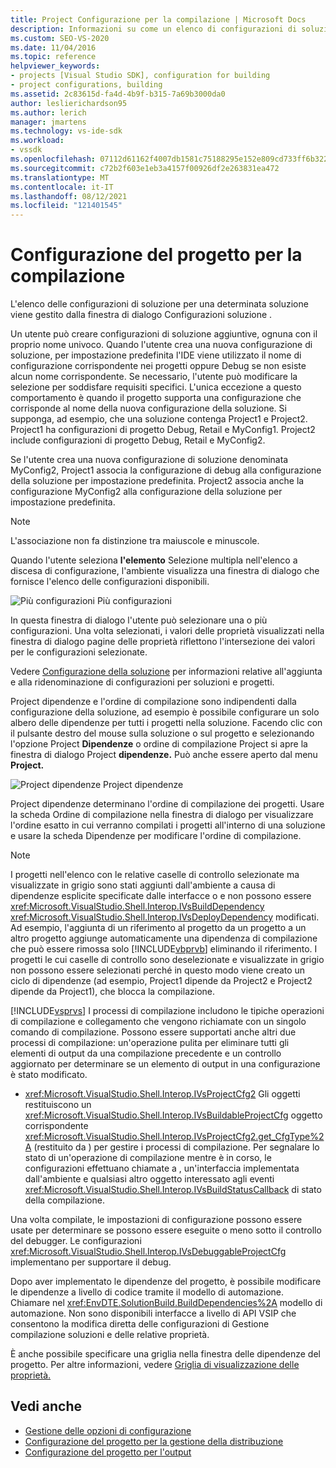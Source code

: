 ```yaml
---
title: Project Configurazione per la compilazione | Microsoft Docs
description: Informazioni su come un elenco di configurazioni di soluzione per una determinata soluzione viene gestito dalla finestra di dialogo Configurazioni soluzione in un nuovo tipo di progetto.
ms.custom: SEO-VS-2020
ms.date: 11/04/2016
ms.topic: reference
helpviewer_keywords:
- projects [Visual Studio SDK], configuration for building
- project configurations, building
ms.assetid: 2c83615d-fa4d-4b9f-b315-7a69b3000da0
author: leslierichardson95
ms.author: lerich
manager: jmartens
ms.technology: vs-ide-sdk
ms.workload:
- vssdk
ms.openlocfilehash: 07112d61162f4007db1581c75188295e152e809cd733ff6b3220c5ed1ca742b3
ms.sourcegitcommit: c72b2f603e1eb3a4157f00926df2e263831ea472
ms.translationtype: MT
ms.contentlocale: it-IT
ms.lasthandoff: 08/12/2021
ms.locfileid: "121401545"
---
```

# <a name="project-configuration-for-building"></a>Configurazione del progetto per la compilazione
L'elenco delle configurazioni di soluzione per una determinata soluzione viene gestito dalla finestra di dialogo Configurazioni soluzione .

 Un utente può creare configurazioni di soluzione aggiuntive, ognuna con il proprio nome univoco. Quando l'utente crea una nuova configurazione di soluzione, per impostazione predefinita l'IDE viene utilizzato il nome di configurazione corrispondente nei progetti oppure Debug se non esiste alcun nome corrispondente. Se necessario, l'utente può modificare la selezione per soddisfare requisiti specifici. L'unica eccezione a questo comportamento è quando il progetto supporta una configurazione che corrisponde al nome della nuova configurazione della soluzione. Si supponga, ad esempio, che una soluzione contenga Project1 e Project2. Project1 ha configurazioni di progetto Debug, Retail e MyConfig1. Project2 include configurazioni di progetto Debug, Retail e MyConfig2.

 Se l'utente crea una nuova configurazione di soluzione denominata MyConfig2, Project1 associa la configurazione di debug alla configurazione della soluzione per impostazione predefinita. Project2 associa anche la configurazione MyConfig2 alla configurazione della soluzione per impostazione predefinita.

> [!NOTE]
> L'associazione non fa distinzione tra maiuscole e minuscole.

 Quando l'utente seleziona **l'elemento** Selezione multipla nell'elenco a discesa di configurazione, l'ambiente visualizza una finestra di dialogo che fornisce l'elenco delle configurazioni disponibili.

 ![Più configurazioni](../../extensibility/internals/media/vsmultiplecfgs.gif "vsMultipleCfgs") Più configurazioni

 In questa finestra di dialogo l'utente può selezionare una o più configurazioni. Una volta selezionati, i valori delle proprietà visualizzati nella finestra di dialogo pagine delle proprietà riflettono l'intersezione dei valori per le configurazioni selezionate.

 Vedere [Configurazione della soluzione](../../extensibility/internals/solution-configuration.md) per informazioni relative all'aggiunta e alla ridenominazione di configurazioni per soluzioni e progetti.

 Project dipendenze e l'ordine di compilazione sono indipendenti dalla configurazione della soluzione, ad esempio è possibile configurare un solo albero delle dipendenze per tutti i progetti nella soluzione. Facendo clic con il pulsante destro del mouse sulla  soluzione o sul progetto e selezionando l'opzione Project **Dipendenze** o ordine di compilazione Project si apre la finestra di dialogo Project **dipendenze.** Può anche essere aperto dal menu **Project.**

 ![Project dipendenze Project](../../extensibility/internals/media/vsprojdependencies.gif "Dipendenze vsProjDependencies") dipendenze

 Project dipendenze determinano l'ordine di compilazione dei progetti. Usare la scheda Ordine di compilazione nella finestra di dialogo per visualizzare l'ordine esatto in cui verranno compilati i progetti all'interno di una soluzione e usare la scheda Dipendenze per modificare l'ordine di compilazione.

> [!NOTE]
> I progetti nell'elenco con le relative caselle di controllo selezionate ma visualizzate in grigio sono stati aggiunti dall'ambiente a causa di dipendenze esplicite specificate dalle interfacce o e non possono essere <xref:Microsoft.VisualStudio.Shell.Interop.IVsBuildDependency> <xref:Microsoft.VisualStudio.Shell.Interop.IVsDeployDependency> modificati. Ad esempio, l'aggiunta di un riferimento al progetto da un progetto a un altro progetto aggiunge automaticamente una dipendenza di compilazione che può essere rimossa solo [!INCLUDE[vbprvb](../../code-quality/includes/vbprvb_md.md)] eliminando il riferimento. I progetti le cui caselle di controllo sono deselezionate e visualizzate in grigio non possono essere selezionati perché in questo modo viene creato un ciclo di dipendenze (ad esempio, Project1 dipende da Project2 e Project2 dipende da Project1), che blocca la compilazione.

 [!INCLUDE[vsprvs](../../code-quality/includes/vsprvs_md.md)] I processi di compilazione includono le tipiche operazioni di compilazione e collegamento che vengono richiamate con un singolo comando di compilazione. Possono essere supportati anche altri due processi di compilazione: un'operazione pulita per eliminare tutti gli elementi di output da una compilazione precedente e un controllo aggiornato per determinare se un elemento di output in una configurazione è stato modificato.

- <xref:Microsoft.VisualStudio.Shell.Interop.IVsProjectCfg2> Gli oggetti restituiscono un <xref:Microsoft.VisualStudio.Shell.Interop.IVsBuildableProjectCfg> oggetto corrispondente <xref:Microsoft.VisualStudio.Shell.Interop.IVsProjectCfg2.get_CfgType%2A> (restituito da ) per gestire i processi di compilazione. Per segnalare lo stato di un'operazione di compilazione mentre è in corso, le configurazioni effettuano chiamate a , un'interfaccia implementata dall'ambiente e qualsiasi altro oggetto interessato agli eventi <xref:Microsoft.VisualStudio.Shell.Interop.IVsBuildStatusCallback> di stato della compilazione.

 Una volta compilate, le impostazioni di configurazione possono essere usate per determinare se possono essere eseguite o meno sotto il controllo del debugger. Le configurazioni <xref:Microsoft.VisualStudio.Shell.Interop.IVsDebuggableProjectCfg> implementano per supportare il debug.

 Dopo aver implementato le dipendenze del progetto, è possibile modificare le dipendenze a livello di codice tramite il modello di automazione. Chiamare nel <xref:EnvDTE.SolutionBuild.BuildDependencies%2A> modello di automazione. Non sono disponibili interfacce a livello di API VSIP che consentono la modifica diretta delle configurazioni di Gestione compilazione soluzioni e delle relative proprietà.

 È anche possibile specificare una griglia nella finestra delle dipendenze del progetto. Per altre informazioni, vedere [Griglia di visualizzazione delle proprietà.](../../extensibility/internals/properties-display-grid.md)

## <a name="see-also"></a>Vedi anche
- [Gestione delle opzioni di configurazione](../../extensibility/internals/managing-configuration-options.md)
- [Configurazione del progetto per la gestione della distribuzione](../../extensibility/internals/project-configuration-for-managing-deployment.md)
- [Configurazione del progetto per l'output](../../extensibility/internals/project-configuration-for-output.md)
